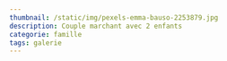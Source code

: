 ```yaml
---
thumbnail: /static/img/pexels-emma-bauso-2253879.jpg
description: Couple marchant avec 2 enfants
categorie: famille
tags: galerie
---
```

